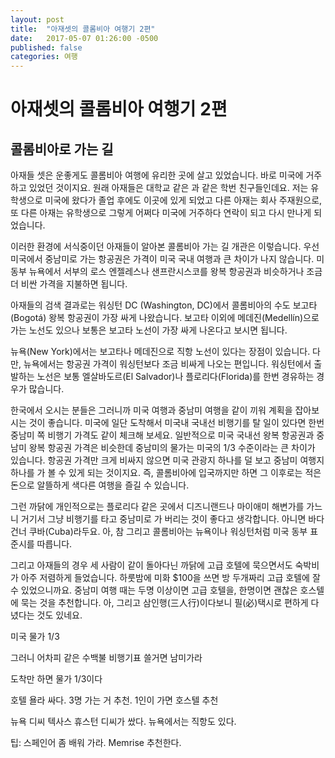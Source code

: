 ```yaml
---
layout: post
title:  "아재셋의 콜롬비아 여행기 2편"
date:   2017-05-07 01:26:00 -0500
published: false
categories: 여행
---
```


# 아재셋의 콜롬비아 여행기 2편

## 콜롬비아로 가는 길

아재들 셋은 운좋게도 콜롬비아 여행에 유리한 곳에 살고 있었습니다. 바로 미국에
거주하고 있었던 것이지요. 원래 아재들은 대학교 같은 과 같은 학번 친구들인데요.
저는 유학생으로 미국에 왔다가 졸업 후에도 이곳에 있게 되었고 다른 아재는 회사
주재원으로, 또 다른 아재는 유학생으로 그렇게 어쩌다 미국에 거주하다 연락이
되고 다시 만나게 되었습니다.

이러한 환경에 서식중이던 아재들이 알아본 콜롬비아 가는 길 개관은 이렇습니다.
우선 미국에서 중남미로 가는 항공권은 가격이 미국 국내 여행과 큰 차이가 나지
않습니다. 미 동부 뉴욕에서 서부의 로스 엔젤레스나 샌프란시스코를 왕복 항공권과
비슷하거나 조금 더 비싼 가격을 지불하면 됩니다. 

아재들의 검색 결과로는 워싱턴 DC (Washington, DC)에서 콜롬비아의 수도
보고타(Bogotá) 왕복 항공권이 가장 싸게 나왔습니다. 보고타 이외에
메데진(Medellín)으로 가는 노선도 있으나 보통은 보고타 노선이 가장 싸게
나온다고 보시면 됩니다. 

뉴욕(New York)에서는 보고타나 메데진으로 직항 노선이 있다는 장점이 있습니다.
다만, 뉴욕에서는 항공권 가격이 워싱턴보다 조금 비싸게 나오는 편입니다.
워싱턴에서 출발하는 노선은 보통 엘살바도르(El Salvador)나 플로리다(Florida)를
한번 경유하는 경우가 많습니다.

한국에서 오시는 분들은 그러니까 미국 여행과 중남미 여행을 같이 끼워 계획을
잡아보시는 것이 좋습니다. 미국에 일단 도착해서 미국내 국내선 비행기를 탈 일이
있다면 한번 중남미 쪽 비행기 가격도 같이 체크해 보세요. 일반적으로 미국 국내선
왕복 항공권과 중남미 왕복 항공권 가격은 비슷한데 중남미의 물가는 미국의 1/3
수준이라는 큰 차이가 있습니다. 항공권 가격만 크게 비싸지 않으면 미국 관광지
하나를 덜 보고 중남미 여행지 하나를 가 볼 수 있게 되는 것이지요. 즉,
콜롬비아에 입국까지만 하면 그 이후로는 적은 돈으로 알뜰하게 색다른 여행을 즐길
수 있습니다.

그런 까닭에 개인적으로는 플로리다 같은 곳에서 디즈니랜드나 마이애미 해변가를
가느니 거기서 그냥 비행기를 타고 중남미로 가 버리는 것이 좋다고 생각합니다.
아니면 바다건너 쿠바(Cuba)라두요. 아, 참 그리고 콜롬비아는 뉴욕이나 워싱턴처럼
미국 동부 표준시를 따릅니다. 

그리고 아재들의 경우 세 사람이 같이 돌아다닌 까닭에 고급 호텔에 묵으면서도
숙박비가 아주 저렴하게 들었습니다. 하룻밤에 미화 $100을 쓰면 방 두개짜리 고급
호텔에 잘 수 있었으니까요. 중남미 여행 때는 두명 이상이면 고급 호텔을, 한명이면
괜찮은 호스텔에 묵는 것을 추천합니다. 아, 그리고 삼인행(三人行)이다보니
필(必)택시로 편하게 다녔다는 것도 있네요.

미국 물가 1/3

그러니 어차피 같은 수백불 비행기표 쓸거면 남미가라

도착만 하면 물가 1/3이다

호텔 욜라 싸다. 3명 가는 거 추천. 1인이 가면 호스텔 추천

뉴욕 디씨 텍사스 휴스턴 디씨가 쌌다. 뉴욕에서는 직항도 있다.

팁: 스페인어 좀 배워 가라. Memrise 추천한다.


